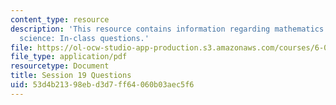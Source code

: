 ```yaml
---
content_type: resource
description: 'This resource contains information regarding mathematics for computer
  science: In-class questions.'
file: https://ol-ocw-studio-app-production.s3.amazonaws.com/courses/6-042j-mathematics-for-computer-science-spring-2015/53d4b21398ebd3d7ff64060b03aec5f6_MIT6_042JS15_cp19.pdf
file_type: application/pdf
resourcetype: Document
title: Session 19 Questions
uid: 53d4b213-98eb-d3d7-ff64-060b03aec5f6
---
```

